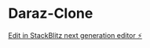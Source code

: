 # Daraz-Clone

[Edit in StackBlitz next generation editor ⚡️](https://stackblitz.com/~/github.com/AbdulRafay54/Daraz-Clone)